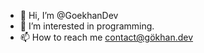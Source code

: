 - 👋 Hi, I’m @GoekhanDev
- 👀 I’m interested in programming.
- 📫 How to reach me contact@gökhan.dev

<!---
GoekhanDev/GoekhanDev is a ✨ special ✨ repository because its `README.md` (this file) appears on your GitHub profile.
You can click the Preview link to take a look at your changes.
--->
